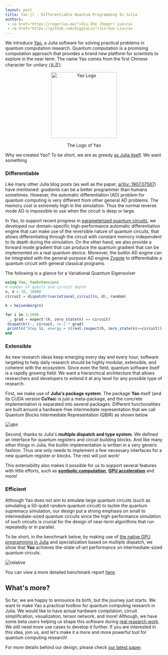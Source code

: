 ```yaml
---
layout: post
title: Yao.jl - Differentiable Quantum Programming In Julia
authors:
 - <a href="https://rogerluo.me/">Xiu-Zhe (Roger) Luo</a>
 - <a href="https://github.com/GiggleLiu">Jin-Guo Liu</a>
---
```


We introduce [Yao](http://yaoquantum.org/), a Julia software for solving practical problems in quantum computation research.
Quantum computation is a promising computation approach that provides a brand new platform
for scientists to explore in the near term. The name Yao comes from the first Chinese character for unitary (幺正).

<div align="center"> <img
src="http://yaoquantum.org/assets/images/logo.png"
alt="Yao Logo" width="210">
<p>The Logo of Yao</p>
</div>

Why we created Yao? To be short, we are as greedy [as Julia itself](https://julialang.org/blog/2012/02/why-we-created-julia). We want something

### Differentiable
Like many other Julia blog posts (as well as the paper, [arXiv: 1907.07587](https://arxiv.org/abs/1907.07587)) have mentioned: gradients can be a better programmer than humans sometimes. However, the automatic differentiation (AD) problem for quantum computing is very different from other general AD problems. The memory cost is extremely high in the simulation. Thus the normal reverse mode AD is impossible to use when the circuit is deep or large.

In Yao, to support recent progress in [parameterized quantum circuits](https://arxiv.org/abs/1906.07682), we developed our domain-specific high-performance automatic differentiation engine that can make use of the reversible nature of quantum circuits, that allows differentiating through the circuit with constant memory independent to its depth during the simulation. On the other hand, we also provide a forward mode gradient that can produce the quantum gradient that can be implemented on a real quantum device. Moreover, the builtin AD engine can be integrated with the general-purpose AD engine [Zygote](https://github.com/FluxML/Zygote.jl) to differentiable a quantum circuit with general classical programs.

The following is a glance for a Variational Quantum Eigensolver

```julia
using Yao, YaoExtensions
# number of qubits and circuit depth
n, d = 10, 10000
circuit = dispatch!(variational_circuit(n, d),:random)

h = heisenberg(n)

for i in 1:1000
 _, grad = expect'(h, zero_state(n) => circuit)
 dispatch!(-, circuit, 1e-2 * grad)
 println("Step $i, energy = $(real.(expect(h, zero_state(n)=>circuit)))")
end
```

### Extensible
As new research ideas keep emerging every day and every hour, software targeting to help daily research should be highly
modular, extensible, and coherent with the ecosystem. Since even the field, quantum software itself is a rapidly growing field. We want a hierarchical architecture that allows researchers and developers to extend it at any level for any possible type of research.

First, we make use of **Julia's package system**. The package **Yao** itself (and its CUDA version **CuYao**) is just a meta-package, and the concrete implementation is separated into several packages. Different functionalities are built around
a hardware-free intermediate representation that we call Quantum Blocks Intermediate Representation (QBIR) as shown below

![qbir](http://docs.yaoquantum.org/dev/assets/images/YaoFramework.png)

Second, thanks to Julia's **multiple dispatch and type system**. We defined an interface for quantum registers and circuit building blocks. And like many other things in Julia, the builtin implementation is written in a very generic fashion. Thus one only needs to implement a few necessary interfaces for a new quantum register or blocks. The rest will just work!

This extensibility also makes it possible for us to support several features with little efforts, such as [**symbolic computation**](http://tutorials.yaoquantum.org/v0.6.0/generated/quick-start/5.shor-9-code/), [**GPU acceleration**](https://github.com/QuantumBFS/CuYao.jl) and more!

### Efficient
Although Yao does not aim to simulate large quantum circuits (such as simulating a 50-qubit random quantum circuit) to tackle the quantum supremacy simulation, our design put a strong emphasis on small to intermediate-sized quantum circuits since the high-performance simulation of such circuits is crucial for the design of near-term algorithms that run repeatedly
or in parallel.

To be short, in the benchmark below, by making use of [the native GPU programming in Julia](https://devblogs.nvidia.com/gpu-computing-julia-programming-language/) and specialization based on multiple dispatch, we show that **Yao** achieves the-state-of-art performance on intermediate-sized quantum circuits.

![relative](http://docs.yaoquantum.org/dev/assets/images/relative_pcircuit.png)

You can view a more detailed benchmark report [here](https://github.com/Roger-luo/quantum-benchmarks/blob/master/RESULTS.md).

## What's more?
So far, we are happy to announce its birth, but the journey just starts. We want to make Yao a practical toolbox for quantum computing research in Julia. We would like to have actual hardware compilation, circuit simplification, visualization, tensor network, and more! Although, we have some beta users helping us shape this software during [real research work](http://yaoquantum.org/research/). We still need more use cases to develop it further. If you are interested in this idea, join us, and let's make it a more and more powerful tool for quantum computing research!

For more details behind our design, please check [our latest paper](https://arxiv.org/abs/1912.10877).
